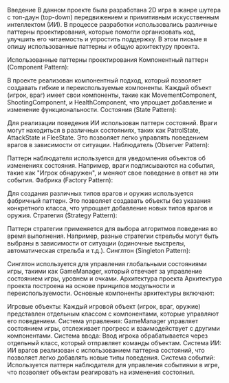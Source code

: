 Введение
В данном проекте была разработана 2D игра в жанре шутера с топ-даун (top-down) передвижением и примитивным искусственным интеллектом (ИИ). В процессе разработки использовались различные паттерны проектирования, которые помогли организовать код, улучшить его читаемость и упростить поддержку. В этом письме я опишу использованные паттерны и общую архитектуру проекта.

Использованные паттерны проектирования
Компонентный паттерн (Component Pattern):

В проекте реализован компонентный подход, который позволяет создавать гибкие и переиспользуемые компоненты. Каждый объект (игрок, враг) имеет свои компоненты, такие как MovementComponent, ShootingComponent, и HealthComponent, что упрощает добавление и изменение функциональности.
Состояния (State Pattern):

Для реализации поведения ИИ использован паттерн состояний. Враги могут находиться в различных состояниях, таких как PatrolState, AttackState и FleeState. Это позволяет легко управлять поведением врагов в зависимости от ситуации.
Наблюдатель (Observer Pattern):

Паттерн наблюдателя используется для уведомления объектов об изменениях состояния. Например, враги подписываются на события, такие как "Игрок обнаружен", и меняют свое поведение в ответ на эти события.
Фабрика (Factory Pattern):

Для создания различных типов врагов и оружия используется фабричный паттерн. Это позволяет создавать объекты без указания конкретного класса, что упрощает добавление новых типов врагов и оружия.
Стратегия (Strategy Pattern):

Паттерн стратегии применяется для выбора алгоритмов поведения во время выполнения. Например, разные стратегии стрельбы могут быть выбраны в зависимости от ситуации (одиночные выстрелы, автоматическая стрельба и т.д.).
Синглтон (Singleton Pattern):

Синглтон используется для управления глобальными состояниями игры, такими как GameManager, который отвечает за управление состоянием игры, уровнем и очками.
Архитектура проекта
Архитектура проекта построена на основе принципов модульности и переиспользуемости. Основные компоненты архитектуры включают:

Игровые объекты: Каждый игровой объект (игрок, враг, оружие) представлен отдельным классом с компонентами, которые управляют его поведением.
Система управления: GameManager управляет состоянием игры, отслеживает прогресс и взаимодействует с другими компонентами.
Система ввода: Ввод игрока обрабатывается через отдельный класс, который отправляет команды объектам.
Система ИИ: ИИ врагов реализован с использованием паттерна состояний, что позволяет легко добавлять новые типы поведения.
Система событий: Используется паттерн наблюдателя для управления событиями в игре, что позволяет объектам реагировать на изменения состояния.
